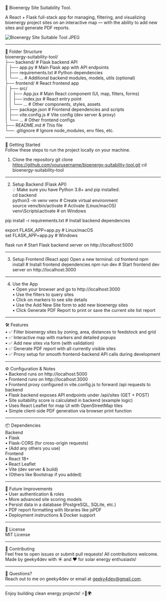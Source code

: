 🌿 Bioenergy Site Suitability Tool.  

A React + Flask full-stack app for managing, filtering, and visualizing bioenergy project sites on an interactive map — with the ability to add new sites and generate PDF reports.

![Bioenergy Site Suitable Tool JPEG](https://github.com/user-attachments/assets/4044a431-d772-452c-b6bb-5bafb34ea89a)

________________________________________
📁 Folder Structure  
bioenergy-suitability-tool/  
├── backend/                # Flask backend API  
│   ├── app.py              # Main Flask app with API endpoints   
│   ├── requirements.txt    # Python dependencies  
│   └── ...                 # Additional backend modules, models, utils (optional)  
├── frontend/               # React frontend app  
│   ├── src/  
│   │   ├── App.jsx         # Main React component (UI, map, filters, forms)  
│   │   ├── index.jsx       # React entry point  
│   │   └── ...             # Other components, styles, assets  
│   ├── package.json        # Frontend dependencies and scripts  
│   ├── vite.config.js      # Vite config (dev server & proxy)  
│   └── ...                 # Other frontend configs  
├── README.md               # This file  
└── .gitignore              # Ignore node_modules, env files, etc. 
________________________________________
🚀 Getting Started  
Follow these steps to run the project locally on your machine.
1. Clone the repository
git clone https://github.com/yourusername/bioenergy-suitability-tool.git
cd bioenergy-suitability-tool
________________________________________
2. Setup Backend (Flask API)  
💡 Make sure you have Python 3.8+ and pip installed.    
cd backend    
python3 -m venv venv               # Create virtual environment  
source venv/bin/activate           # Activate (Linux/macOS)  
venv\Scripts\activate              # on Windows  

pip install -r requirements.txt    # Install backend dependencies  

export FLASK_APP=app.py            # Linux/macOS  
set FLASK_APP=app.py               # Windows  

flask run                          # Start Flask backend server on http://localhost:5000  
________________________________________
3. Setup Frontend (React app)
Open a new terminal:
cd frontend
npm install                     # Install frontend dependencies
npm run dev                     # Start frontend dev server on http://localhost:3000
________________________________________
4. Use the App  
•	Open your browser and go to http://localhost:3000  
•	Use the filters to query sites  
•	Click on markers to see site details  
•	Use the Add New Site form to add new bioenergy sites  
•	Click Generate PDF Report to print or save the current site list report  
________________________________________
🛠 Features  
•	✅ Filter bioenergy sites by zoning, area, distances to feedstock and grid  
•	✅ Interactive map with markers and detailed popups  
•	✅ Add new sites via form (with validation)  
•	✅ Generate PDF report with all currently visible sites  
•	✅ Proxy setup for smooth frontend-backend API calls during development  
________________________________________
⚙️ Configuration & Notes  
•	Backend runs on http://localhost:5000  
•	Frontend runs on http://localhost:3000  
•	Frontend proxy configured in vite.config.js to forward /api requests to backend  
•	Flask backend exposes API endpoints under /api/sites (GET + POST)  
•	Site suitability score is calculated in backend (example logic)  
•	Uses React Leaflet for map UI with OpenStreetMap tiles  
•	Simple client-side PDF generation via browser print function  
________________________________________
📦 Dependencies  
Backend  
•	Flask  
•	Flask-CORS (for cross-origin requests)  
•	(Add any others you use)  
Frontend  
•	React 18+  
•	React Leaflet  
•	Vite (dev server & build)  
•	(Others like Bootstrap if you added)  
________________________________________
🔮 Future Improvements  
•	User authentication & roles  
•	More advanced site scoring models  
•	Persist data in a database (PostgreSQL, SQLite, etc.)  
•	PDF report formatting with libraries like jsPDF  
•	Deployment instructions & Docker support  
________________________________________
📄 License  
MIT License 
________________________________________
🙌 Contributing  
Feel free to open issues or submit pull requests! All contributions welcome.  
Made by geeky4dev with ☀️ and ❤️ for solar energy enthusiasts!  
________________________________________
💬 Questions?  
Reach out to me on geeky4dev or email at geeky4dev@gmail.com.  
________________________________________
Enjoy building clean energy projects! ⚡🌱🌍  


